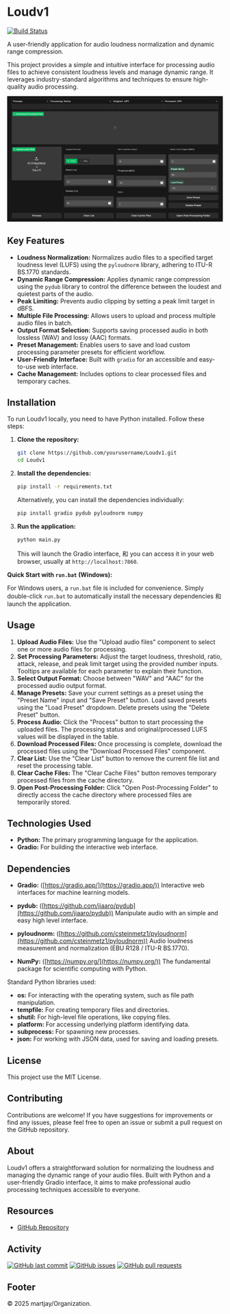 # Loudv1

[![Build Status](https://img.shields.io/badge/build-passing-brightgreen.svg)](https://github.com/martjay/Loudv1/actions)

A user-friendly application for audio loudness normalization and dynamic range compression.

This project provides a simple and intuitive interface for processing audio files to achieve consistent loudness levels and manage dynamic range. It leverages industry-standard algorithms and techniques to ensure high-quality audio processing.

![demo](https://raw.githubusercontent.com/martjay/Loudv1/refs/heads/main/image.jpg)

## Key Features

* **Loudness Normalization:**  Normalizes audio files to a specified target loudness level (LUFS) using the `pyloudnorm` library, adhering to ITU-R BS.1770 standards.
* **Dynamic Range Compression:** Applies dynamic range compression using the `pydub` library to control the difference between the loudest and quietest parts of the audio.
* **Peak Limiting:** Prevents audio clipping by setting a peak limit target in dBFS.
* **Multiple File Processing:** Allows users to upload and process multiple audio files in batch.
* **Output Format Selection:** Supports saving processed audio in both lossless (WAV) and lossy (AAC) formats.
* **Preset Management:** Enables users to save and load custom processing parameter presets for efficient workflow.
* **User-Friendly Interface:** Built with `gradio` for an accessible and easy-to-use web interface.
* **Cache Management:** Includes options to clear processed files and temporary caches.

## Installation

To run Loudv1 locally, you need to have Python installed. Follow these steps:

1. **Clone the repository:**
   ```bash
   git clone https://github.com/yourusername/Loudv1.git
   cd Loudv1
   ```

2. **Install the dependencies:**
   ```bash
   pip install -r requirements.txt
   ```
   Alternatively, you can install the dependencies individually:
   ```bash
   pip install gradio pydub pyloudnorm numpy
   ```

3. **Run the application:**
   ```bash
   python main.py
   ```
   This will launch the Gradio interface, 和 you can access it in your web browser, usually at `http://localhost:7860`.

**Quick Start with `run.bat` (Windows):**

For Windows users, a `run.bat` file is included for convenience. Simply double-click `run.bat` to automatically install the necessary dependencies 和 launch the application. 

## Usage

1. **Upload Audio Files:** Use the "Upload audio files" component to select one or more audio files for processing.
2. **Set Processing Parameters:** Adjust the target loudness, threshold, ratio, attack, release, and peak limit target using the provided number inputs. Tooltips are available for each parameter to explain their function.
3. **Select Output Format:** Choose between "WAV" and "AAC" for the processed audio output format.
4. **Manage Presets:** Save your current settings as a preset using the "Preset Name" input and "Save Preset" button. Load saved presets using the "Load Preset" dropdown. Delete presets using the "Delete Preset" button.
5. **Process Audio:** Click the "Process" button to start processing the uploaded files. The processing status and original/processed LUFS values will be displayed in the table.
6. **Download Processed Files:** Once processing is complete, download the processed files using the "Download Processed Files" component.
7. **Clear List:** Use the "Clear List" button to remove the current file list and reset the processing table.
8. **Clear Cache Files:** The "Clear Cache Files" button removes temporary processed files from the cache directory.
9. **Open Post-Processing Folder:** Click "Open Post-Processing Folder" to directly access the cache directory where processed files are temporarily stored.

## Technologies Used

* **Python:** The primary programming language for the application.
* **Gradio:**  For building the interactive web interface.

## Dependencies

* **Gradio:** ([https://gradio.app/](https://gradio.app/))
    Interactive web interfaces for machine learning models.

* **pydub:** ([https://github.com/jiaaro/pydub](https://github.com/jiaaro/pydub))
    Manipulate audio with an simple and easy high level interface.

* **pyloudnorm:** ([https://github.com/csteinmetz1/pyloudnorm](https://github.com/csteinmetz1/pyloudnorm))
    Audio loudness measurement and normalization (EBU R128 / ITU-R BS.1770).

* **NumPy:** ([https://numpy.org/](https://numpy.org/))
    The fundamental package for scientific computing with Python.

Standard Python libraries used:

* **os:** For interacting with the operating system, such as file path manipulation.
* **tempfile:** For creating temporary files and directories.
* **shutil:** For high-level file operations, like copying files.
* **platform:** For accessing underlying platform identifying data.
* **subprocess:** For spawning new processes.
* **json:** For working with JSON data, used for saving and loading presets.

## License

This project use the MIT License.

## Contributing

Contributions are welcome! If you have suggestions for improvements or find any issues, please feel free to open an issue or submit a pull request on the GitHub repository.

## About

Loudv1 offers a straightforward solution for normalizing the loudness and managing the dynamic range of your audio files. Built with Python and a user-friendly Gradio interface, it aims to make professional audio processing techniques accessible to everyone.

## Resources

* [GitHub Repository](https://github.com/martjay/Loudv1)

## Activity

[![GitHub last commit](https://img.shields.io/github/last-commit/martjay/Loudv1)](https://github.com/martjay/Loudv1/commits/main)
[![GitHub issues](https://img.shields.io/github/issues/martjay/Loudv1)](https://github.com/martjay/Loudv1/issues)
[![GitHub pull requests](https://img.shields.io/github/pulls/martjay/Loudv1)](https://github.com/martjay/Loudv1/pulls)

## Footer

© 2025 martjay/Organization.
